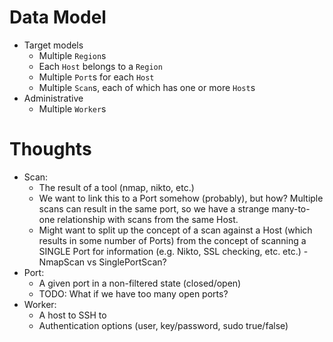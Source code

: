 # Data Model

- Target models
	- Multiple `Region`s
	- Each `Host` belongs to a `Region`
	- Multiple `Port`s for each `Host`
	- Multiple `Scan`s, each of which has one or more `Host`s
- Administrative
	- Multiple `Worker`s


# Thoughts

- Scan:
	- The result of a tool (nmap, nikto, etc.)
	- We want to link this to a Port somehow (probably), but how?  Multiple scans
		can result in the same port, so we have a strange many-to-one relationship
		with scans from the same Host.
	- Might want to split up the concept of a scan against a Host (which results
		in some number of Ports) from the concept of scanning a SINGLE Port for
		information (e.g. Nikto, SSL checking, etc. etc.)
			- NmapScan vs SinglePortScan?
- Port:
	- A given port in a non-filtered state (closed/open)
	- TODO: What if we have too many open ports?
- Worker:
	- A host to SSH to
	- Authentication options (user, key/password, sudo true/false)
